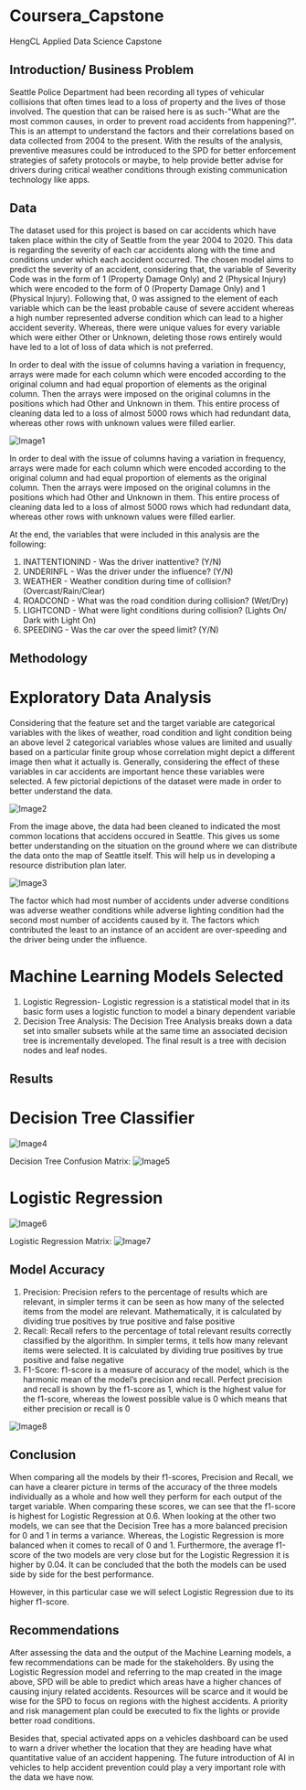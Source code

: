 # Coursera_Capstone
HengCL Applied Data Science Capstone

## Introduction/ Business Problem
Seattle Police Department had been recording all types of vehicular collisions that often times lead to a loss of property and the lives of those involved. The question that can be raised here is as such-"What are the most common causes, in order to prevent road accidents from happening?". This is an attempt to understand the factors and their correlations based on data collected from 2004 to the present. With the results of the analysis, preventive measures could be introduced to the SPD for better enforcement strategies of safety protocols or maybe, to help provide better advise for drivers during critical weather conditions through existing communication technology like apps.

## Data
The dataset used for this project is based on car accidents which have taken place within the city of Seattle from the year 2004 to 2020. This data is regarding the severity of each car accidents along with the time and conditions under which each accident occurred. The chosen model aims to predict the severity of an accident, considering that, the variable of Severity Code was in the form of 1 (Property Damage Only) and 2 (Physical Injury) which were encoded to the form of 0 (Property Damage Only) and 1 (Physical Injury). Following that, 0 was assigned to the element of each variable which can be the least probable cause of severe accident whereas a high number represented adverse condition which can lead to a higher accident severity. Whereas, there were unique values for every variable which were either Other or Unknown, deleting those rows entirely would have led to a lot of loss of data which is not preferred.

In order to deal with the issue of columns having a variation in frequency, arrays were made for each column which were encoded according to the original column and had equal proportion of elements as the original column. Then the arrays were imposed on the original columns in the positions which had Other and Unknown in them. This entire process of cleaning data led to a loss of almost 5000 rows which had redundant data, whereas other rows with unknown values were filled earlier.

![Image1](https://github.com/HengCL/Coursera_Capstone/blob/master/Images/Frequency%20in%20data%20entry%20for%20each%20variable.png)

In order to deal with the issue of columns having a variation in frequency, arrays were made for each column which were encoded according to the original column and had equal proportion of elements as the original column. Then the arrays were imposed on the original columns in the positions which had Other and Unknown in them. This entire process of cleaning data led to a loss of almost 5000 rows which had redundant data, whereas other rows with unknown values were filled earlier.

At the end, the variables that were included in this analysis are the following:
1) INATTENTIONIND - Was the driver inattentive? (Y/N)
2) UNDERINFL - Was the driver under the influence? (Y/N)
3) WEATHER - Weather condition during time of collision? (Overcast/Rain/Clear)
4) ROADCOND - What was the road condition during collision? (Wet/Dry)
5) LIGHTCOND - What were light conditions during collision? (Lights On/ Dark with Light On)
6) SPEEDING - Was the car over the speed limit? (Y/N)

## Methodology

# Exploratory Data Analysis
Considering that the feature set and the target variable are categorical variables with the likes of weather, road condition and light condition being an above level 2 categorical variables whose values are limited and usually based on a particular finite group whose correlation might depict a different image then what it actually is. Generally, considering the effect of these variables in car accidents are important hence these variables were selected. A few pictorial depictions of the dataset were made in order to better understand the data.

![Image2](https://github.com/HengCL/Coursera_Capstone/blob/master/Images/Accident%20locations%20at%20Seattle.png)

From the image above, the data had been cleaned to indicated the most common locations that accidens occured in Seattle. This gives us some better understanding on the situation on the ground where we can distribute the data onto the map of Seattle itself. This will help us in developing a resource distribution plan later. 

![Image3](https://github.com/HengCL/Coursera_Capstone/blob/master/Images/No.of%20reported%20accidents%20located%20on%20Seattle%20map.png)

The factor which had most number of accidents under adverse conditions was adverse weather conditions while adverse lighting condition had the second most number of accidents caused by it. The factors which contributed the least to an instance of an accident are over-speeding and the driver being under the influence.

# Machine Learning Models Selected
1) Logistic Regression- Logistic regression is a statistical model that in its basic form uses a logistic function to model a binary dependent variable
2) Decision Tree Analysis: The Decision Tree Analysis breaks down a data set into smaller subsets while at the same time an associated decision tree is incrementally developed. The final result is a tree with decision nodes and leaf nodes.

## Results

# Decision Tree Classifier
![Image4](https://github.com/HengCL/Coursera_Capstone/blob/master/Images/Decision%20Tree%20Accuracy.png)

Decision Tree Confusion Matrix:
![Image5](https://github.com/HengCL/Coursera_Capstone/blob/master/Images/Decision%20Tree%20Matrix.png)

# Logistic Regression
![Image6](https://github.com/HengCL/Coursera_Capstone/blob/master/Images/Logistic%20Regression%20Accuracy.png)

Logistic Regression Matrix:
![Image7](https://github.com/HengCL/Coursera_Capstone/blob/master/Images/Logistic%20Regression%20Matrix.png)

## Model Accuracy

1) Precision: Precision refers to the percentage of results which are relevant, in simpler terms it can be seen as how many of the selected items from the model are relevant. Mathematically, it is calculated by dividing true positives by true positive and false positive
2) Recall: Recall refers to the percentage of total relevant results correctly classified by the algorithm. In simpler terms, it tells how many relevant items were selected. It is calculated by dividing true positives by true positive and false negative
3) F1-Score: f1-score is a measure of accuracy of the model, which is the harmonic mean of the model’s precision and recall. Perfect precision and recall is shown by the f1-score as 1, which is the highest value for the f1-score, whereas the lowest possible value is 0 which means that either precision or recall is 0

![Image8](https://github.com/HengCL/Coursera_Capstone/blob/master/Images/Summary.png)

## Conclusion
When comparing all the models by their f1-scores, Precision and Recall, we can have a clearer picture in terms of the accuracy of the three models individually as a whole and how well they perform for each output of the target variable. When comparing these scores, we can see that the f1-score is highest for Logistic Regression at 0.6. When looking at the other two models, we can see that the Decision Tree has a more balanced precision for 0 and 1 in terms a variance. Whereas, the Logistic Regression is more balanced when it comes to recall of 0 and 1. Furthermore, the average f1-score of the two models are very close but for the Logistic Regression it is higher by 0.04. It can be concluded that the both the models can be used side by side for the best performance. 

However, in this particular case we will select Logistic Regression due to its higher f1-score. 

## Recommendations
After assessing the data and the output of the Machine Learning models, a few recommendations can be made for the stakeholders. By using the Logistic Regression model and referring to the map created in the image above, SPD will be able to predict which areas have a higher chances of causing injury related accidents. Resources will be scarce and it would be wise for the SPD to focus on regions with the highest accidents. A priority and risk management plan could be executed to fix the lights or provide better road conditions. 

Besides that, special activated apps on a vehicles dashboard can be used to warn a driver whether the location that they are heading have what quantitative value of an accident happening. The future introduction of AI in vehicles to help accident prevention could play a very important role with the data we have now. 
